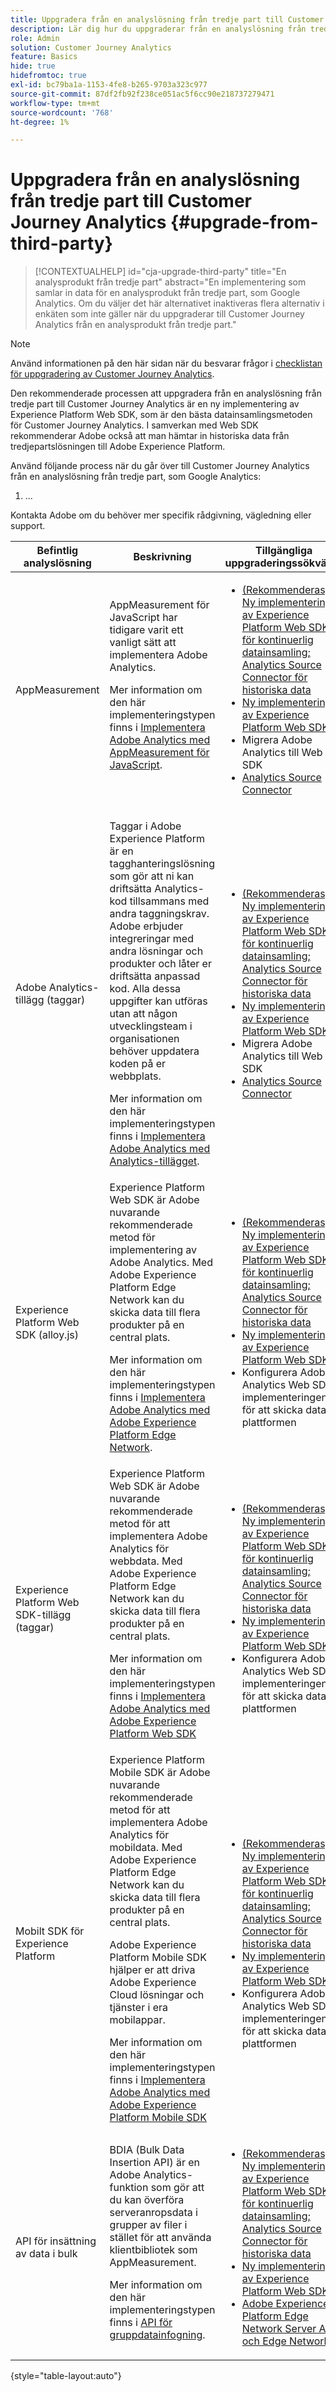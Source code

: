 ```yaml
---
title: Uppgradera från en analyslösning från tredje part till Customer Journey Analytics
description: Lär dig hur du uppgraderar från en analyslösning från tredje part till Customer Journey Analytics
role: Admin
solution: Customer Journey Analytics
feature: Basics
hide: true
hidefromtoc: true
exl-id: bc79ba1a-1153-4fe8-b265-9703a323c977
source-git-commit: 87df2fb92f238ce051ac5f6cc90e218737279471
workflow-type: tm+mt
source-wordcount: '768'
ht-degree: 1%

---
```


# Uppgradera från en analyslösning från tredje part till Customer Journey Analytics {#upgrade-from-third-party}

<!-- markdownlint-disable MD034 -->

>[!CONTEXTUALHELP]
>id="cja-upgrade-third-party"
>title="En analysprodukt från tredje part"
>abstract="En implementering som samlar in data för en analysprodukt från tredje part, som Google Analytics. Om du väljer det här alternativet inaktiveras flera alternativ i enkäten som inte gäller när du uppgraderar till Customer Journey Analytics från en analysprodukt från tredje part."

<!-- markdownlint-enable MD034 -->

>[!NOTE]
> 
>Använd informationen på den här sidan när du besvarar frågor i [checklistan för uppgradering av Customer Journey Analytics](https://gigazelle.github.io/cja-ttv/).

Den rekommenderade processen att uppgradera från en analyslösning från tredje part till Customer Journey Analytics är en ny implementering av Experience Platform Web SDK, som är den bästa datainsamlingsmetoden för Customer Journey Analytics. I samverkan med Web SDK rekommenderar Adobe också att man hämtar in historiska data från tredjepartslösningen till Adobe Experience Platform.

<!-- After you have enough historical data using the Experience Platform Web SDK and you have fully transitioned to Customer Journey Analytics, the Analytics source connector can be turned off and the Web SDK can be used exclusively. -->

Använd följande process när du går över till Customer Journey Analytics från en analyslösning från tredje part, som Google Analytics:

1. ...


Kontakta Adobe om du behöver mer specifik rådgivning, vägledning eller support.

| Befintlig analyslösning | Beskrivning | Tillgängliga uppgraderingssökvägar |
|---------|----------|----------|
| AppMeasurement | AppMeasurement för JavaScript har tidigare varit ett vanligt sätt att implementera Adobe Analytics.<p>Mer information om den här implementeringstypen finns i [Implementera Adobe Analytics med AppMeasurement för JavaScript](https://experienceleague.adobe.com/en/docs/analytics/implementation/js/overview).</p> | <ul><li>[(Rekommenderas) Ny implementering av Experience Platform Web SDK för kontinuerlig datainsamling; Analytics Source Connector för historiska data ](/help/getting-started/cja-upgrade/cja-upgrade-recommendations.md)</li><li>[Ny implementering av Experience Platform Web SDK](/help/data-ingestion/aepwebsdk.md) </li><li>Migrera Adobe Analytics till Web SDK</li><li>[Analytics Source Connector](/help/getting-started/cja-upgrade/cja-upgrade-source-connector-exclusively.md)</li></ul> |
| Adobe Analytics-tillägg (taggar) | <p>Taggar i Adobe Experience Platform är en tagghanteringslösning som gör att ni kan driftsätta Analytics-kod tillsammans med andra taggningskrav. Adobe erbjuder integreringar med andra lösningar och produkter och låter er driftsätta anpassad kod. Alla dessa uppgifter kan utföras utan att någon utvecklingsteam i organisationen behöver uppdatera koden på er webbplats.</p><p>Mer information om den här implementeringstypen finns i [Implementera Adobe Analytics med Analytics-tillägget](https://experienceleague.adobe.com/en/docs/analytics/implementation/launch/overview).</p> | <ul><li>[(Rekommenderas) Ny implementering av Experience Platform Web SDK för kontinuerlig datainsamling; Analytics Source Connector för historiska data ](/help/getting-started/cja-upgrade/cja-upgrade-recommendations.md)</li><li>[Ny implementering av Experience Platform Web SDK](/help/data-ingestion/aepwebsdk.md) </li><li>Migrera Adobe Analytics till Web SDK</li><li>[Analytics Source Connector](/help/getting-started/cja-upgrade/cja-upgrade-source-connector-exclusively.md)</li></ul> |
| Experience Platform Web SDK (alloy.js) | Experience Platform Web SDK är Adobe nuvarande rekommenderade metod för implementering av Adobe Analytics. Med Adobe Experience Platform Edge Network kan du skicka data till flera produkter på en central plats. <p>Mer information om den här implementeringstypen finns i [Implementera Adobe Analytics med Adobe Experience Platform Edge Network](https://experienceleague.adobe.com/en/docs/analytics/implementation/aep-edge/overview).</p> | <ul><li>[(Rekommenderas) Ny implementering av Experience Platform Web SDK för kontinuerlig datainsamling; Analytics Source Connector för historiska data ](/help/getting-started/cja-upgrade/cja-upgrade-recommendations.md)</li><li>[Ny implementering av Experience Platform Web SDK](/help/data-ingestion/aepwebsdk.md) </li><li>Konfigurera Adobe Analytics Web SDK-implementeringen för att skicka data till plattformen</li></ul> |
| Experience Platform Web SDK-tillägg (taggar) | Experience Platform Web SDK är Adobe nuvarande rekommenderade metod för att implementera Adobe Analytics för webbdata. Med Adobe Experience Platform Edge Network kan du skicka data till flera produkter på en central plats. <p>Mer information om den här implementeringstypen finns i [Implementera Adobe Analytics med Adobe Experience Platform Web SDK](https://experienceleague.adobe.com/en/docs/analytics/implementation/aep-edge/web-sdk/overview)</p> | <ul><li>[(Rekommenderas) Ny implementering av Experience Platform Web SDK för kontinuerlig datainsamling; Analytics Source Connector för historiska data ](/help/getting-started/cja-upgrade/cja-upgrade-recommendations.md)</li><li>[Ny implementering av Experience Platform Web SDK](/help/data-ingestion/aepwebsdk.md)</li><li>Konfigurera Adobe Analytics Web SDK-implementeringen för att skicka data till plattformen</li></ul> |
| Mobilt SDK för Experience Platform | Experience Platform Mobile SDK är Adobe nuvarande rekommenderade metod för att implementera Adobe Analytics för mobildata. Med Adobe Experience Platform Edge Network kan du skicka data till flera produkter på en central plats.<p>Adobe Experience Platform Mobile SDK hjälper er att driva Adobe Experience Cloud lösningar och tjänster i era mobilappar. </p><p>Mer information om den här implementeringstypen finns i [Implementera Adobe Analytics med Adobe Experience Platform Mobile SDK](https://experienceleague.adobe.com/en/docs/analytics/implementation/aep-edge/mobile-sdk/overview)</p> | <ul><li>[(Rekommenderas) Ny implementering av Experience Platform Web SDK för kontinuerlig datainsamling; Analytics Source Connector för historiska data ](/help/getting-started/cja-upgrade/cja-upgrade-recommendations.md)</li><li>[Ny implementering av Experience Platform Web SDK](/help/data-ingestion/aepwebsdk.md) </li><li>Konfigurera Adobe Analytics Web SDK-implementeringen för att skicka data till plattformen</li></ul> |
| API för insättning av data i bulk | BDIA (Bulk Data Insertion API) är en Adobe Analytics-funktion som gör att du kan överföra serveranropsdata i grupper av filer i stället för att använda klientbibliotek som AppMeasurement. </p><p>Mer information om den här implementeringstypen finns i [API för gruppdatainfogning](https://developer.adobe.com/analytics-apis/docs/2.0/guides/endpoints/bulk-data-insertion/).</p> | <ul><li>[(Rekommenderas) Ny implementering av Experience Platform Web SDK för kontinuerlig datainsamling; Analytics Source Connector för historiska data ](/help/getting-started/cja-upgrade/cja-upgrade-recommendations.md)</li><li>[Ny implementering av Experience Platform Web SDK](/help/data-ingestion/aepwebsdk.md)</li><li>[Adobe Experience Platform Edge Network Server API och Edge Network](/help/data-ingestion/serverapi.md)</li></ul> |

{style="table-layout:auto"}
